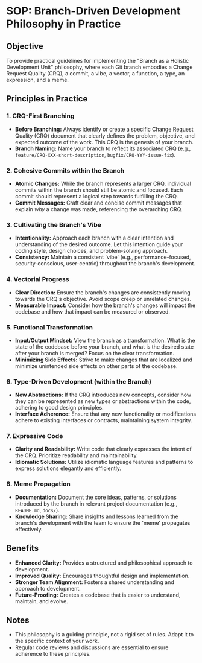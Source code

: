 # SOP: Branch-Driven Development Philosophy in Practice

## Objective

To provide practical guidelines for implementing the "Branch as a Holistic Development Unit" philosophy, where each Git branch embodies a Change Request Quality (CRQ), a commit, a vibe, a vector, a function, a type, an expression, and a meme.

## Principles in Practice

### 1. CRQ-First Branching

*   **Before Branching:** Always identify or create a specific Change Request Quality (CRQ) document that clearly defines the problem, objective, and expected outcome of the work. This CRQ is the genesis of your branch.
*   **Branch Naming:** Name your branch to reflect its associated CRQ (e.g., `feature/CRQ-XXX-short-description`, `bugfix/CRQ-YYY-issue-fix`).

### 2. Cohesive Commits within the Branch

*   **Atomic Changes:** While the branch represents a larger CRQ, individual commits within the branch should still be atomic and focused. Each commit should represent a logical step towards fulfilling the CRQ.
*   **Commit Messages:** Craft clear and concise commit messages that explain *why* a change was made, referencing the overarching CRQ.

### 3. Cultivating the Branch's Vibe

*   **Intentionality:** Approach each branch with a clear intention and understanding of the desired outcome. Let this intention guide your coding style, design choices, and problem-solving approach.
*   **Consistency:** Maintain a consistent 'vibe' (e.g., performance-focused, security-conscious, user-centric) throughout the branch's development.

### 4. Vectorial Progress

*   **Clear Direction:** Ensure the branch's changes are consistently moving towards the CRQ's objective. Avoid scope creep or unrelated changes.
*   **Measurable Impact:** Consider how the branch's changes will impact the codebase and how that impact can be measured or observed.

### 5. Functional Transformation

*   **Input/Output Mindset:** View the branch as a transformation. What is the state of the codebase before your branch, and what is the desired state after your branch is merged? Focus on the clear transformation.
*   **Minimizing Side Effects:** Strive to make changes that are localized and minimize unintended side effects on other parts of the codebase.

### 6. Type-Driven Development (within the Branch)

*   **New Abstractions:** If the CRQ introduces new concepts, consider how they can be represented as new types or abstractions within the code, adhering to good design principles.
*   **Interface Adherence:** Ensure that any new functionality or modifications adhere to existing interfaces or contracts, maintaining system integrity.

### 7. Expressive Code

*   **Clarity and Readability:** Write code that clearly expresses the intent of the CRQ. Prioritize readability and maintainability.
*   **Idiomatic Solutions:** Utilize idiomatic language features and patterns to express solutions elegantly and efficiently.

### 8. Meme Propagation

*   **Documentation:** Document the core ideas, patterns, or solutions introduced by the branch in relevant project documentation (e.g., `README.md`, `docs/`).
*   **Knowledge Sharing:** Share insights and lessons learned from the branch's development with the team to ensure the 'meme' propagates effectively.

## Benefits

*   **Enhanced Clarity:** Provides a structured and philosophical approach to development.
*   **Improved Quality:** Encourages thoughtful design and implementation.
*   **Stronger Team Alignment:** Fosters a shared understanding and approach to development.
*   **Future-Proofing:** Creates a codebase that is easier to understand, maintain, and evolve.

## Notes

*   This philosophy is a guiding principle, not a rigid set of rules. Adapt it to the specific context of your work.
*   Regular code reviews and discussions are essential to ensure adherence to these principles.
